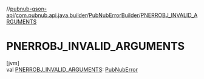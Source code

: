 //[pubnub-gson-api](../../../index.md)/[com.pubnub.api.java.builder](../index.md)/[PubNubErrorBuilder](index.md)/[PNERROBJ_INVALID_ARGUMENTS](-p-n-e-r-r-o-b-j_-i-n-v-a-l-i-d_-a-r-g-u-m-e-n-t-s.md)

# PNERROBJ_INVALID_ARGUMENTS

[jvm]\
val [PNERROBJ_INVALID_ARGUMENTS](-p-n-e-r-r-o-b-j_-i-n-v-a-l-i-d_-a-r-g-u-m-e-n-t-s.md): [PubNubError](../../../../../pubnub-kotlin/pubnub-kotlin-api/pubnub-kotlin-api/com.pubnub.api/-pub-nub-error/index.md)
